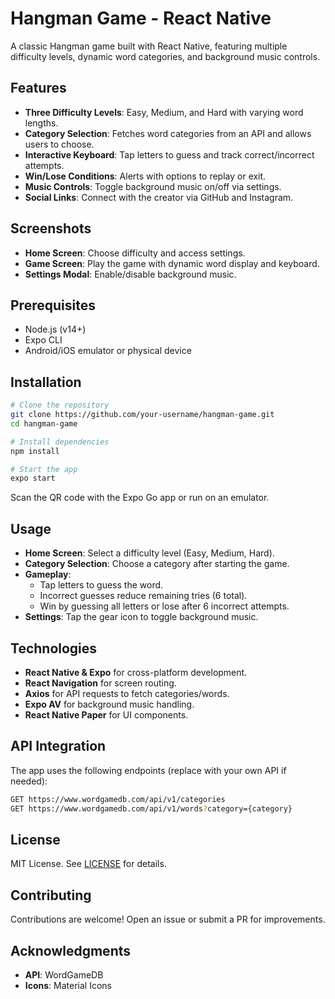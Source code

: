 # Hangman Game - React Native

A classic Hangman game built with React Native, featuring multiple difficulty levels, dynamic word categories, and background music controls.

## Features

- **Three Difficulty Levels**: Easy, Medium, and Hard with varying word lengths.
- **Category Selection**: Fetches word categories from an API and allows users to choose.
- **Interactive Keyboard**: Tap letters to guess and track correct/incorrect attempts.
- **Win/Lose Conditions**: Alerts with options to replay or exit.
- **Music Controls**: Toggle background music on/off via settings.
- **Social Links**: Connect with the creator via GitHub and Instagram.

## Screenshots

- **Home Screen**: Choose difficulty and access settings.
- **Game Screen**: Play the game with dynamic word display and keyboard.
- **Settings Modal**: Enable/disable background music.

## Prerequisites

- Node.js (v14+)
- Expo CLI
- Android/iOS emulator or physical device

## Installation

```bash
# Clone the repository
git clone https://github.com/your-username/hangman-game.git
cd hangman-game

# Install dependencies
npm install

# Start the app
expo start
```

Scan the QR code with the Expo Go app or run on an emulator.

## Usage

- **Home Screen**: Select a difficulty level (Easy, Medium, Hard).
- **Category Selection**: Choose a category after starting the game.
- **Gameplay**:
  - Tap letters to guess the word.
  - Incorrect guesses reduce remaining tries (6 total).
  - Win by guessing all letters or lose after 6 incorrect attempts.
- **Settings**: Tap the gear icon to toggle background music.

## Technologies

- **React Native & Expo** for cross-platform development.
- **React Navigation** for screen routing.
- **Axios** for API requests to fetch categories/words.
- **Expo AV** for background music handling.
- **React Native Paper** for UI components.

## API Integration

The app uses the following endpoints (replace with your own API if needed):

```bash
GET https://www.wordgamedb.com/api/v1/categories
GET https://www.wordgamedb.com/api/v1/words?category={category}
```

## License

MIT License. See [LICENSE](LICENSE) for details.

## Contributing

Contributions are welcome! Open an issue or submit a PR for improvements.

## Acknowledgments

- **API**: WordGameDB
- **Icons**: Material Icons

